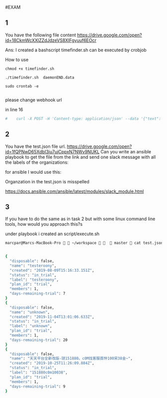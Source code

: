 #EXAM

## 1
You have the following file content https://drive.google.com/open?id=18CkmWcXXlZZdJdzeVS8XIFgyuuf6EOcr

Ans:
I created a bashscript timefinder.sh can be executed by crobjob

How to use

```
chmod +x timefinder.sh

./timefinder.sh  daemonEND.data

sudo crontab -e 


```


please change webhook url 

in line 16
```bash
#    curl -X POST -H 'Content-type: application/json' --data '{"text": $FILENAME}' webhookurl
```



## 2
You have the test.json file url. https://drive.google.com/open?id=1fQPNwD65XdbI3iu7ujCppxN7NWv9NUKL
Can you write an ansible playbook to get the file from the link and send one slack message with all the labels of the organizations:

for ansible I would use this:

Organzation in the test.json is misspelled 

https://docs.ansible.com/ansible/latest/modules/slack_module.html

## 3

If you have to do the same as in task 2 but with some linux command line tools, how would you approach this?s

under playbook i created an script/execute.sh

```bash
marcpar@Marcs-MacBook-Pro   ~/workspace     master  cat test.json | jq -r '.organzations[] | select( (.status == "in_trial") and .plan_id == "trial" and ."days-remaining-trial" > 0)'


{
  "disposable": false,
  "name": "testeroony",
  "created": "2019-08-09T15:16:33.151Z",
  "status": "in_trial",
  "label": "testeroony",
  "plan_id": "trial",
  "members": 1,
  "days-remaining-trial": 7
}
{
  "disposable": false,
  "name": "unknown",
  "created": "2019-11-04T13:01:06.633Z",
  "status": "in_trial",
  "label": "unknown",
  "plan_id": "trial",
  "members": 1,
  "days-remaining-trial": 20
}
{
  "disposable": false,
  "name": "天天平台全新改版-琎151880。c0M找客服首忡100宋38金~",
  "created": "2019-10-25T11:26:09.884Z",
  "status": "in_trial",
  "label": "151880c0m10038",
  "plan_id": "trial",
  "members": 1,
  "days-remaining-trial": 9
}
```


